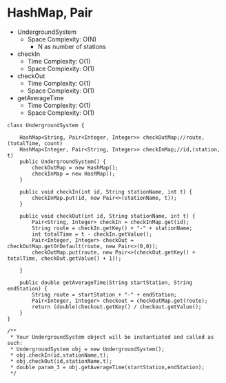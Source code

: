 # HashMap, Pair
* UndergroundSystem
	* Space Complexity: O(N)
		* N as number of stations
* checkIn
	* Time Complexity: O(1)
	* Space Complexity: O(1)
* checkOut
	* Time Complexity: O(1)
	* Space Complexity: O(1)
* getAverageTime
	* Time Complexity: O(1)
	* Space Complexity: O(1)
```
class UndergroundSystem {

    HashMap<String, Pair<Integer, Integer>> checkOutMap;//route, (totalTime, count)
    HashMap<Integer, Pair<String, Integer>> checkInMap;//id,(station, t)
    public UndergroundSystem() {
        checkOutMap = new HashMap();
        checkInMap = new HashMap();
    }
    
    public void checkIn(int id, String stationName, int t) {
        checkInMap.put(id, new Pair<>(stationName, t));
    }
    
    public void checkOut(int id, String stationName, int t) {
        Pair<String, Integer> checkIn = checkInMap.get(id);
        String route = checkIn.getKey() + "-" + stationName;
        int totalTime = t - checkIn.getValue();
        Pair<Integer, Integer> checkOut = checkOutMap.getOrDefault(route, new Pair<>(0,0));
        checkOutMap.put(route, new Pair<>(checkOut.getKey() + totalTime, checkOut.getValue() + 1));
        
    }
    
    public double getAverageTime(String startStation, String endStation) {
        String route = startStation + "-" + endStation;
        Pair<Integer, Integer> checkout = checkOutMap.get(route);
        return (double)checkout.getKey() / checkout.getValue();
    }
}
```
```
/**
 * Your UndergroundSystem object will be instantiated and called as such:
 * UndergroundSystem obj = new UndergroundSystem();
 * obj.checkIn(id,stationName,t);
 * obj.checkOut(id,stationName,t);
 * double param_3 = obj.getAverageTime(startStation,endStation);
 */
```